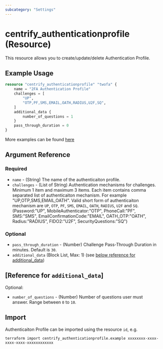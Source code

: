 ```yaml
---
subcategory: "Settings"
---
```


# centrify_authenticationprofile (Resource)

This resource allows you to create/update/delete Authentication Profile.

## Example Usage

```terraform
resource "centrify_authenticationprofile" "twofa" {
    name = "2FA Authentication Profile"
    challenges = [
        "UP",
        "OTP,PF,SMS,EMAIL,OATH,RADIUS,U2F,SQ",
    ]
    additional_data {
        number_of_questions = 1
    }
    pass_through_duration = 0
}
```

More examples can be found [here](https://github.com/marcozj/terraform-provider-centrifyvault/tree/main/examples/centrify_authenticationprofile)

## Argument Reference

### Required

- `name` - (String) The name of the authenticaiton profile.
- `challenges` - (List of String) Authentication mechanisms for challenges. Minimum 1 item and maximum 3 items. Each item contains comma separated list of authenticaiton mechanism. For example "UP,OTP,SMS,EMAIL,OATH". Valid short form of authenticaiton mechanism are `UP`, `OTP`, `PF`, `SMS`, `EMAIL`, `OATH`, `RADIUS`, `U2F` and `SQ`. (Password:"UP", MobileAuthenticator:"OTP", PhoneCall:"PF", SMS:"SMS", EmailConfirmationCode:"EMAIL", OATH_OTP:"OATH", Radius:"RADIUS", FIDO2:"U2F", SecurityQuestions:"SQ")

### Optional

- `pass_through_duration` - (Number) Challenge Pass-Through Duration in minutes. Default is `30`.
- `additional_data` (Block List, Max: 1) (see [below reference for additional_data](#reference-for-additional_data))

## [Reference for `additional_data`]

Optional:

- `number_of_questions` - (Number) Number of questions user must answer. Range between `0` to `10`.

## Import

Authenticaiton Profile can be imported using the resource `id`, e.g.

```shell
terraform import centrify_authenticationprofile.example xxxxxxxx-xxxx-xxxx-xxxx-xxxxxxxxxxxx
```
